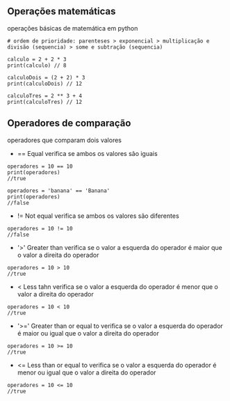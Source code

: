 ## Operações matemáticas
operações básicas de matemática em python

```
# ordem de prioridade: parenteses > exponencial > multiplicação e divisão (sequencia) > some e subtração (sequencia)

calculo = 2 + 2 * 3
print(calculo) // 8

calculoDois = (2 + 2) * 3
print(calculoDois) // 12

calculoTres = 2 ** 3 + 4 
print(calculoTres) // 12

```

## Operadores de comparação
operadores que comparam dois valores 

- == Equal
verifica se ambos os valores são iguais
```
operadores = 10 == 10
print(operadores)
//true

operadores = 'banana' == 'Banana'
print(operadores)
//false

```

- != Not equal
verifica se ambos os valores são diferentes
```
operadores = 10 != 10
//false
```

- '>' Greater than
verifica se o valor a esquerda do operador é maior que o valor a direita do operador
```
operadores = 10 > 10
//true
```

- < Less tahn
verifica se o valor a esquerda do operador é menor que o valor a direita do operador
```
operadores = 10 < 10
//true
```

- '>=' Greater than or equal to
verifica se o valor a esquerda do operador é maior ou igual que o valor a direita do operador
```
operadores = 10 >= 10
//true
```

- <= Less than or equal to
verifica se o valor a esquerda do operador é menor ou igual que o valor a direita do operador
```
operadores = 10 <= 10
//true
```

